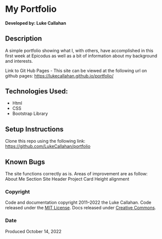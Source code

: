
# My Portfolio


#### Developed by: Luke Callahan


## Description 
A simple portfolio showing what I, with others, have accomplished in this first week at Epicodus as well as a bit of information about my background and interests.

Link to Git Hub Pages - This site can be viewed at the following url on github pages: 
https://lukecallahan.github.io/portfolio/

## Technologies Used:
- Html
- CSS
- Bootstrap Library

## Setup Instructions
Clone this repo using the following link: https://github.com/LukeCallahan/portfolio


## Known Bugs
The site functions correctly as is.
Areas of improvement are as follow:
About Me Section
Site Header
Project Card Height alignment

### Copyright
Code and documentation copyright 2011–2022 the Luke Callahan. Code released under the [MIT License](https://github.com/twbs/bootstrap/blob/main/LICENSE). Docs released under [Creative Commons](https://creativecommons.org/licenses/by/3.0/).

### Date
Produced October 14, 2022


